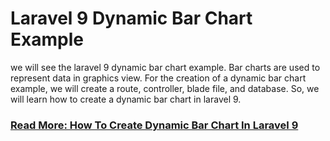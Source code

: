 # Laravel 9 Dynamic Bar Chart Example

we will see the laravel 9 dynamic bar chart example. Bar charts are used to represent data in graphics view. For the creation of a dynamic bar chart example, we will create a route, controller, blade file, and database. So, we will learn how to create a dynamic bar chart in laravel 9.

### [Read More: How To Create Dynamic Bar Chart In Laravel 9](https://techsolutionstuff.com/post/laravel-9-dynamic-bar-chart-example)
